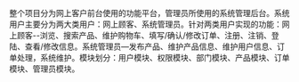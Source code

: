 整个项目分为网上客户前台使用的功能平台，管理员所使用的系统管理后台。系统用户主要分为两大类用户：网上顾客、系统管理员。针对两类用户实现的功能：网上顾客--浏览、搜索产品、维护购物车、填写/确认/修改订单、注册、注销、登陆、查看/修改信息。系统管理员—发布产品、维护产品信息、维护用户信息、订单处理，系统维护。模块划分：用户模块、权限模块、部门模块、产品模块、订单模块、管理员模块。
